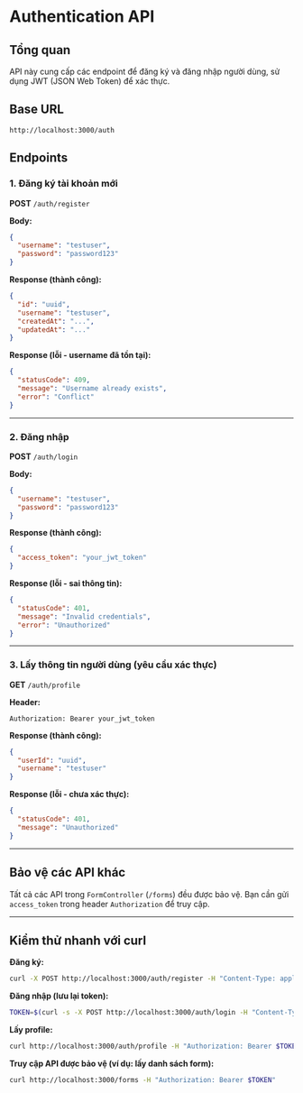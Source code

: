 # Authentication API

## Tổng quan

API này cung cấp các endpoint để đăng ký và đăng nhập người dùng, sử dụng JWT (JSON Web Token) để xác thực.

## Base URL

```
http://localhost:3000/auth
```

## Endpoints

### 1. Đăng ký tài khoản mới

**POST** `/auth/register`

**Body:**
```json
{
  "username": "testuser",
  "password": "password123"
}
```

**Response (thành công):**
```json
{
  "id": "uuid",
  "username": "testuser",
  "createdAt": "...",
  "updatedAt": "..."
}
```

**Response (lỗi - username đã tồn tại):**
```json
{
  "statusCode": 409,
  "message": "Username already exists",
  "error": "Conflict"
}
```

---

### 2. Đăng nhập

**POST** `/auth/login`

**Body:**
```json
{
  "username": "testuser",
  "password": "password123"
}
```

**Response (thành công):**
```json
{
  "access_token": "your_jwt_token"
}
```

**Response (lỗi - sai thông tin):**
```json
{
  "statusCode": 401,
  "message": "Invalid credentials",
  "error": "Unauthorized"
}
```

---

### 3. Lấy thông tin người dùng (yêu cầu xác thực)

**GET** `/auth/profile`

**Header:**
```
Authorization: Bearer your_jwt_token
```

**Response (thành công):**
```json
{
  "userId": "uuid",
  "username": "testuser"
}
```

**Response (lỗi - chưa xác thực):**
```json
{
  "statusCode": 401,
  "message": "Unauthorized"
}
```

---

## Bảo vệ các API khác

Tất cả các API trong `FormController` (`/forms`) đều được bảo vệ. Bạn cần gửi `access_token` trong header `Authorization` để truy cập.

---

## Kiểm thử nhanh với curl

**Đăng ký:**
```bash
curl -X POST http://localhost:3000/auth/register -H "Content-Type: application/json" -d '{"username":"myuser","password":"mypassword"}'
```

**Đăng nhập (lưu lại token):**
```bash
TOKEN=$(curl -s -X POST http://localhost:3000/auth/login -H "Content-Type: application/json" -d '{"username":"myuser","password":"mypassword"}' | jq -r .access_token)
```

**Lấy profile:**
```bash
curl http://localhost:3000/auth/profile -H "Authorization: Bearer $TOKEN"
```

**Truy cập API được bảo vệ (ví dụ: lấy danh sách form):**
```bash
curl http://localhost:3000/forms -H "Authorization: Bearer $TOKEN"
